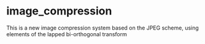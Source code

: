 # image_compression
This is a new image compression system based on the JPEG scheme, using elements of the lapped bi-orthogonal transform
